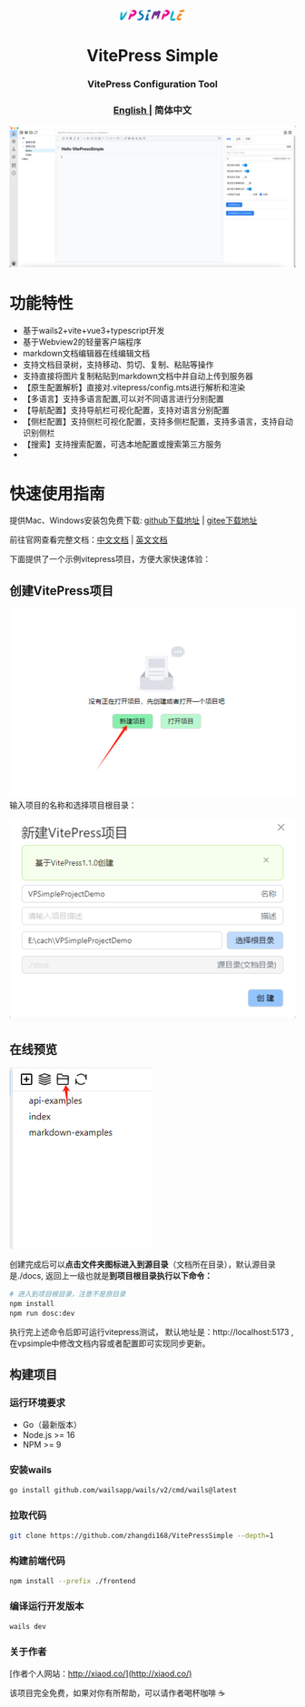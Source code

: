 
<div align="center">
<a href="https://github.com/zhangdi168/VitePressSimple">
<img src="./docs/vpstatic/images/vpsimple.png" width="120"/></a>
</div>
<h1 align="center">VitePress Simple</h1>

<h3 align="center"> VitePress Configuration Tool </h3>

<h3 align="center">
<a href="https://github.com/zhangdi168/VitePressSimple">English
</a>  | 
<strong>简体中文</strong>
</h3>


![vpsimple](./docs/vpstatic/images/demo.png)

# 功能特性
* 基于wails2+vite+vue3+typescript开发
* 基于Webview2的轻量客户端程序
* markdown文档编辑器在线编辑文档
* 支持文档目录树，支持移动、剪切、复制、粘贴等操作
* 支持直接将图片复制粘贴到markdown文档中并自动上传到服务器
* 【原生配置解析】直接对.vitepress/config.mts进行解析和渲染
* 【多语言】支持多语言配置,可以对不同语言进行分别配置
* 【导航配置】支持导航栏可视化配置，支持对语言分别配置
* 【侧栏配置】支持侧栏可视化配置，支持多侧栏配置，支持多语言，支持自动识别侧栏
* 【搜索】支持搜索配置，可选本地配置或搜索第三方服务
* 
# 快速使用指南

提供Mac、Windows安装包免费下载:
[github下载地址](https://github.com/zhangdi168/VitePressSimple/releases) 
| [gitee下载地址](https://gitee.com/zhangdi168/VitePressSimple/releases)

前往官网查看完整文档：[中文文档](http://vpsimple.xiaod.co/zh) |
[英文文档](http://vpsimple.xiaod.co/en)

下面提供了一个示例vitepress项目，方便大家快速体验：
## 创建VitePress项目
![创建vitepress项目](./docs/vpstatic/images/20240416/9323bce8-7c90-439d-9b1b-49aec08211ea.png)
输入项目的名称和选择项目根目录：

![4631dcde70f7427bb5d07a2bd6d80b76.png](./docs/vpstatic/images/20240416/4631dcde-70f7-427b-b5d0-7a2bd6d80b76.png)
## 在线预览
![img.png](./docs/vpstatic/images/openInDir.png)

创建完成后可以**点击文件夹图标进入到源目录**（文档所在目录），默认源目录是./docs,
返回上一级也就是**到项目根目录执行以下命令：**



```bash
# 进入到项目根目录，注意不是原目录
npm install
npm run dosc:dev
```
执行完上述命令后即可运行vitepress测试，
默认地址是：http://localhost:5173 ,
在vpsimple中修改文档内容或者配置即可实现同步更新。



## 构建项目

### 运行环境要求

* Go（最新版本）
* Node.js >= 16
* NPM >= 9

### 安装wails

```bash
go install github.com/wailsapp/wails/v2/cmd/wails@latest
```

### 拉取代码

```bash
git clone https://github.com/zhangdi168/VitePressSimple --depth=1
```

### 构建前端代码

```bash
npm install --prefix ./frontend
```

### 编译运行开发版本

```bash
wails dev
```




### 关于作者
[作者个人网站：http://xiaod.co/](http://xiaod.co/) 

该项目完全免费，如果对你有所帮助，可以请作者喝杯咖啡 ☕️



